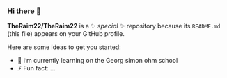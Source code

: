 ### Hi there 👋


**TheRaim22/TheRaim22** is a ✨ _special_ ✨ repository because its `README.md` (this file) appears on your GitHub profile.

Here are some ideas to get you started:


- 🌱 I’m currently learning on the Georg simon ohm school
- ⚡ Fun fact: ...

